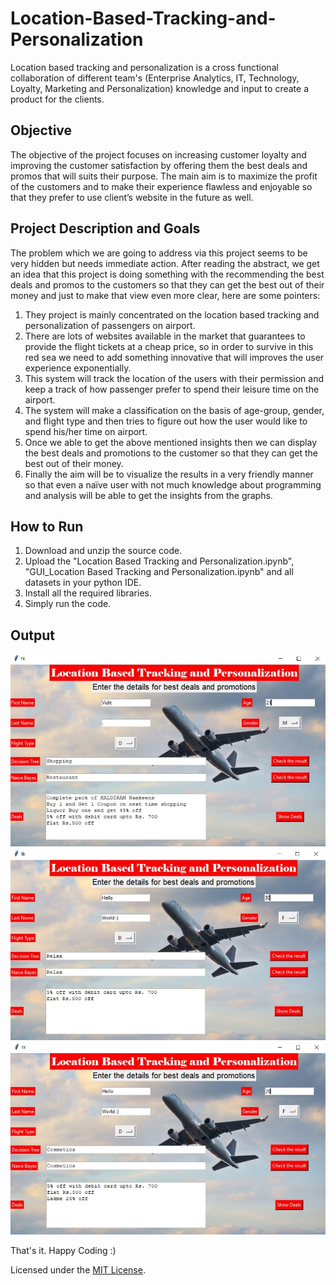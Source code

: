 # Location-Based-Tracking-and-Personalization



Location based tracking and personalization is a cross functional collaboration of different team's (Enterprise Analytics, IT, Technology, Loyalty, Marketing and Personalization) knowledge and input to create a product for the clients. 

## Objective
The objective of the project focuses on increasing customer loyalty and improving the customer satisfaction by offering them the best deals and promos that will suits their purpose. The main aim is to maximize the profit of the customers and to make their experience flawless and enjoyable so that they prefer to use client’s website in the future as well.

## Project Description and Goals
The problem which we are going to address via this project seems to be very hidden but needs immediate action. After reading the abstract, we get an idea that this project is doing something with the recommending the best deals and promos to the customers so that they can get the best out of their money and just to make that view even more clear, here are some pointers:
1.	They project is mainly concentrated on the location based tracking and personalization of passengers on airport.
2.	There are lots of websites available in the market that guarantees to provide the flight tickets at a cheap price, so in order to survive in this red sea we need to add something innovative that will improves the user experience exponentially.
3.	This system will track the location of the users with their permission and keep a track of how passenger prefer to spend their leisure time on the airport.
4.	The system will make a classification on the basis of age-group, gender, and flight type and then tries to figure out how the user would like to spend his/her time on airport.
5.	Once we able to get the above mentioned insights then we can display the best deals and promotions to the customer so that they can get the best out of their money.
6.	Finally the aim will be to visualize the results in a very friendly manner so that even a naïve user with not much knowledge about programming and analysis will be able to get the insights from the graphs.

## How to Run

1. Download and unzip the source code.
2. Upload the "Location Based Tracking and Personalization.ipynb", "GUI_Location Based Tracking and Personalization.ipynb" and all datasets in your python IDE.
3. Install all the required libraries.
4. Simply run the code.


## Output

![](/images/3.jpg)
![](/images/2.jpg)
![](/images/1.jpg)

That's it.
Happy Coding :)


Licensed under the [MIT License](LICENSE).


